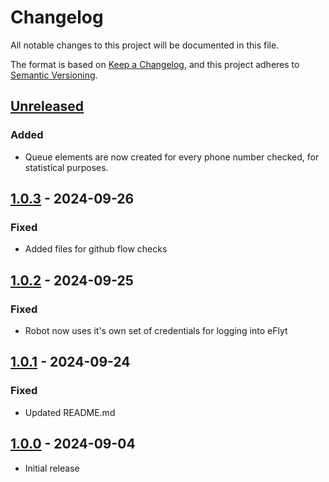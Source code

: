 # Changelog

All notable changes to this project will be documented in this file.

The format is based on [Keep a Changelog](https://keepachangelog.com/en/1.0.0/),
and this project adheres to [Semantic Versioning](https://semver.org/spec/v2.0.0.html).

## [Unreleased]

### Added

- Queue elements are now created for every phone number checked, for statistical purposes.

## [1.0.3] - 2024-09-26

### Fixed

- Added files for github flow checks

## [1.0.2] - 2024-09-25

### Fixed

- Robot now uses it's own set of credentials for logging into eFlyt

## [1.0.1] - 2024-09-24

### Fixed

- Updated README.md

## [1.0.0] - 2024-09-04

- Initial release

[Unreleased]: https://github.com/itk-dev-rpa/eflyt-udsoegning-af-telefonnumre/compare/1.0.3...HEAD
[1.0.3]: https://github.com/itk-dev-rpa/eflyt-udsoegning-af-telefonnumre/releases/tag/1.0.3
[1.0.2]: https://github.com/itk-dev-rpa/eflyt-udsoegning-af-telefonnumre/releases/tag/1.0.2
[1.0.1]: https://github.com/itk-dev-rpa/eflyt-udsoegning-af-telefonnumre/releases/tag/1.0.1
[1.0.0]: https://github.com/itk-dev-rpa/eflyt-udsoegning-af-telefonnumre/releases/tag/1.0.0

